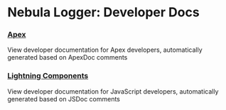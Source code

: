 # Nebula Logger: Developer Docs

### [Apex](./apex/index.md)

View developer documentation for Apex developers, automatically generated based on ApexDoc comments

### [Lightning Components](./lightning-components/index.md)

View developer documentation for JavaScript developers, automatically generated based on JSDoc comments
